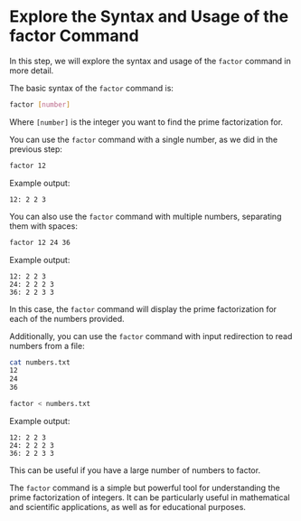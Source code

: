 # Explore the Syntax and Usage of the factor Command

In this step, we will explore the syntax and usage of the `factor` command in more detail.

The basic syntax of the `factor` command is:

```bash
factor [number]
```

Where `[number]` is the integer you want to find the prime factorization for.

You can use the `factor` command with a single number, as we did in the previous step:

```bash
factor 12
```

Example output:

```
12: 2 2 3
```

You can also use the `factor` command with multiple numbers, separating them with spaces:

```bash
factor 12 24 36
```

Example output:

```
12: 2 2 3
24: 2 2 2 3
36: 2 2 3 3
```

In this case, the `factor` command will display the prime factorization for each of the numbers provided.

Additionally, you can use the `factor` command with input redirection to read numbers from a file:

```bash
cat numbers.txt
12
24
36

factor < numbers.txt
```

Example output:

```
12: 2 2 3
24: 2 2 2 3
36: 2 2 3 3
```

This can be useful if you have a large number of numbers to factor.

The `factor` command is a simple but powerful tool for understanding the prime factorization of integers. It can be particularly useful in mathematical and scientific applications, as well as for educational purposes.
